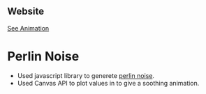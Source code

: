 ## Website
[See Animation](https://github.com/16bitash/perlin-noise.git)
# Perlin Noise
- Used javascript library to generete [perlin noise](https://en.wikipedia.org/wiki/Perlin_noise). 
- Used Canvas API to plot values in to give a soothing animation.
